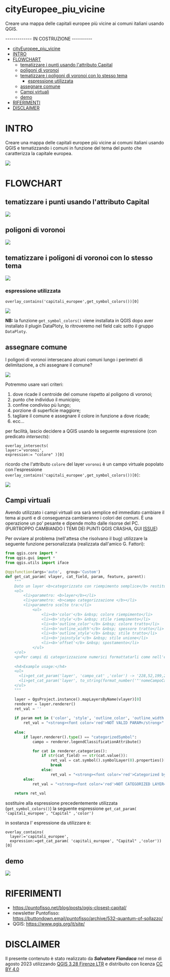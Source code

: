 # cityEuropee_piu_vicine

Creare una mappa delle capitali europee più vicine ai comuni italiani usando QGIS.

------------- IN COSTRUZIONE ---------- 

<!-- TOC -->

- [cityEuropee\_piu\_vicine](#cityeuropee_piu_vicine)
- [INTRO](#intro)
- [FLOWCHART](#flowchart)
  - [tematizzare i punti usando l'attributo Capital](#tematizzare-i-punti-usando-lattributo-capital)
  - [poligoni di voronoi](#poligoni-di-voronoi)
  - [tematizzare i poligoni di voronoi con lo stesso tema](#tematizzare-i-poligoni-di-voronoi-con-lo-stesso-tema)
    - [espressione utilizzata](#espressione-utilizzata)
  - [assegnare comune](#assegnare-comune)
  - [Campi virtuali](#campi-virtuali)
  - [demo](#demo)
- [RIFERIMENTI](#riferimenti)
- [DISCLAIMER](#disclaimer)

<!-- /TOC -->

# INTRO

Creare una mappa delle capitali europee più vicine ai comuni italiani usando QGIS e tematizzando i comuni in funzione del tema del punto che caratterizza la capitale europea.

![](imgs/img01.png)

# FLOWCHART

## tematizzare i punti usando l'attributo Capital

![](imgs/img02.png)

## poligoni di voronoi

![](imgs/img03.png)

## tematizzare i poligoni di voronoi con lo stesso tema

![](imgs/img04.png)

### espressione utilizzata

```
overlay_contains('capitali_europee',get_symbol_colors())[0]
```

![](imgs/img05.png)

**NB:** la funzione `get_symbol_colors()` viene installata in QGIS dopo aver installato il plugin DataPloty, lo ritroveremo nel field calc sotto il gruppo `DataPloty`.

## assegnare comune

I poligoni di voronoi intersecano alcuni comuni lungo i perimetri di delimitazione, a chi assegnare il comune?

![](imgs/img06.png)

Potremmo usare vari criteri:
1. dove ricade il centroide del comune rispetto al poligono di voronoi;
2. punto che individuo il municipio;
3. confine condiviso pù lungo;
4. porzione di superficie maggiore;
5. tagliare il comune e assegnare il colore in funzione a dove ricade;
6. ecc...

per facilità, lascio decidere a QGIS usando la seguente espressione (con predicato _intersects_):

```
overlay_intersects(
layer:='voronoi',
expression:= "colore" )[0]
```

ricordo che l'attributo `colore` del layer `voronoi` è un campo virtuale popolato con l'espressione `overlay_contains('capitali_europee',get_symbol_colors())[0]`:

![](imgs/img07.png)

## Campi virtuali

Avendo utilizzato i campi virtuali ora sarà semplice ed immediato cambiare il tema ai punti e di conseguenza cambieranno i colori dei comuni. È una operazione un po' pesante e dipende molto dalle risorse del PC. (PURTROPPO CAMBIANDO I TEMI DEI PUNTI QGIS CRASHA, QUI [ISSUE](https://github.com/ghtmtt/DataPlotly/issues/335))

Per ovviare al problema (nell'attesa che risolvano il bug) utilizzare la seguente funzione personalizzata (realizzata dall'amico G. Fattori):

```py
from qgis.core import *
from qgis.gui import *
from qgis.utils import iface

@qgsfunction(args='auto',  group='Custom')
def get_cat_param( vlayer, cat_field, param, feature, parent):
    """
    Dato un layer <b>categorizzato con riempimento semplice</b> restituisce i parametri di impostazione
    <ol>
        <li>parametro: <b>layer</b></li>
        <li>parametro: <b>campo categorizzazione </b></li>
        <li>parametro scelto tra:</li>
            <ul>
                <li><b>'color'</b> &nbsp; colore riempimento</li>
                <li><b>'style'</b> &nbsp; stile riempimento</li>
                <li><b>'outline_color'</b> &nbsp; colore tratto</li>
                <li><b>'outline_width'</b> &nbsp; spessore tratto</li>
                <li><b>'outline_style'</b> &nbsp; stile tratto</li>
                <li><b>'joinstyle'</b> &nbsp; stile unione</li>
                <li><b>'offset'</b> &nbsp; spostamento</li>
            </ul>
    </ol>
    <p>Per campi di categorizzazione numerici formattatarli come nell'esempio<p>
    
    <h4>Example usage:</h4>
    <ul>
      <li>get_cat_param('layer', 'campo_cat' ,'color') -> '228,52,199,255'</li>
      <li>get_cat_param('layer', to_string(format_number('"'nomeCampoCategoria'"',2)),'color') -> '228,52,199,255'</li>
    </ul>
    """

    layer = QgsProject.instance().mapLayersByName(vlayer)[0]
    renderer = layer.renderer()
    ret_val = ''
    
    if param not in ('color', 'style', 'outline_color', 'outline_width', 'outline_style', 'joinstyle', 'offset'):
        ret_val = "<strong><font color='red'>NOT VALID PARAM</strong>"
    
    else:
        if layer.renderer().type() == "categorizedSymbol":
            campo = renderer.legendClassificationAttribute()

            for cat in renderer.categories():
                if str(cat_field) == str(cat.value()):
                    ret_val = cat.symbol().symbolLayer(0).properties()[param]
                    break
                else:
                    ret_val = "<strong><font color='red'>Categorized by " + campo + "</strong>"
        else:
            ret_val = "<strong><font color='red'>NOT CATEGORIZED LAYER</strong>"
        
    return ret_val
```

sostituire alla espressione precedentemente utilizzata (`get_symbol_colors()`) la seguente espressione `get_cat_param( 'capitali_europee', "Capital" ,'color')`

in sostanza l' espressione da utilizzare è:

```
overlay_contains(
  layer:='capitali_europee', 
  expression:=get_cat_param( 'capitali_europee', "Capital" ,'color'))[0]
```

## demo

[![](https://img.youtube.com/vi/bnAOEsrVgmw/0.jpg)](https://youtu.be/bnAOEsrVgmw "Video")

# RIFERIMENTI

- <https://puntofisso.net/blog/posts/qgis-closest-capital/>
- newsletter Puntofisso: <https://buttondown.email/puntofisso/archive/532-quantum-of-sollazzo/>
- QGIS: https://www.qgis.org/it/site/


# DISCLAIMER

Il presente contenuto è stato realizzato da _**Salvatore Fiandaca**_ nel mese di agosto 2023 utilizzando [QGIS 3.28 Firenze LTR](https://qgis.org/it/site/) e distribuito con licenza [CC BY 4.0](https://creativecommons.org/licenses/by/4.0/deed.it)